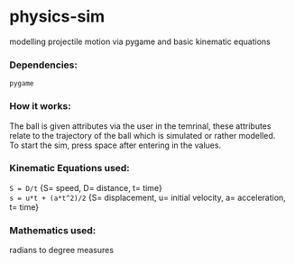 # physics-sim
modelling projectile motion via pygame and basic kinematic equations 

### Dependencies: 
``pygame``

### How it works:
The ball is given attributes via the user in the temrinal, these attributes relate to the trajectory of the ball which is simulated or rather modelled.  
To start the sim, press space after entering in the values.

### Kinematic Equations used:
``S = D/t`` {S= speed, D= distance, t= time}  
``s = u*t + (a*t^2)/2`` {S= displacement, u= initial velocity, a= acceleration, t= time}

### Mathematics used: 
radians to degree measures 

